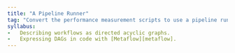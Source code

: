 ```yaml
---
title: "A Pipeline Runner"
tag: "Convert the performance measurement scripts to use a pipeline runner."
syllabus:
-   Describing workflows as directed acyclic graphs.
-   Expressing DAGs in code with [Metaflow][metaflow].
---
```

